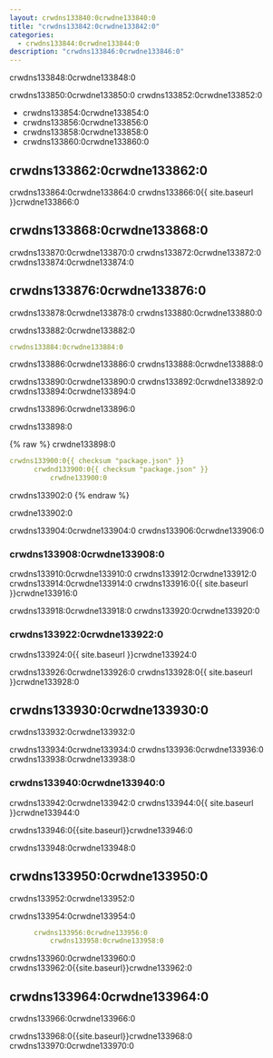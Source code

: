 ```yaml
---
layout: crwdns133840:0crwdne133840:0
title: "crwdns133842:0crwdne133842:0"
categories:
  - crwdns133844:0crwdne133844:0
description: "crwdns133846:0crwdne133846:0"
---
```

crwdns133848:0crwdne133848:0

crwdns133850:0crwdne133850:0 crwdns133852:0crwdne133852:0

- crwdns133854:0crwdne133854:0
- crwdns133856:0crwdne133856:0
- crwdns133858:0crwdne133858:0
- crwdns133860:0crwdne133860:0

## crwdns133862:0crwdne133862:0

crwdns133864:0crwdne133864:0 crwdns133866:0{{ site.baseurl }}crwdne133866:0

## crwdns133868:0crwdne133868:0

crwdns133870:0crwdne133870:0 crwdns133872:0crwdne133872:0 crwdns133874:0crwdne133874:0

## crwdns133876:0crwdne133876:0

crwdns133878:0crwdne133878:0 crwdns133880:0crwdne133880:0

crwdns133882:0crwdne133882:0

```yaml
crwdns133884:0crwdne133884:0
```

crwdns133886:0crwdne133886:0 crwdns133888:0crwdne133888:0

crwdns133890:0crwdne133890:0 crwdns133892:0crwdne133892:0 crwdns133894:0crwdne133894:0

crwdns133896:0crwdne133896:0

crwdns133898:0

{% raw %}
crwdne133898:0

```yaml
crwdns133900:0{{ checksum "package.json" }}
      crwdnd133900:0{{ checksum "package.json" }}
          crwdne133900:0
```

crwdns133902:0
{% endraw %}

crwdne133902:0

crwdns133904:0crwdne133904:0 crwdns133906:0crwdne133906:0

### crwdns133908:0crwdne133908:0

crwdns133910:0crwdne133910:0 crwdns133912:0crwdne133912:0 crwdns133914:0crwdne133914:0 crwdns133916:0{{ site.baseurl }}crwdne133916:0

crwdns133918:0crwdne133918:0 crwdns133920:0crwdne133920:0

### crwdns133922:0crwdne133922:0

crwdns133924:0{{ site.baseurl }}crwdne133924:0

crwdns133926:0crwdne133926:0 crwdns133928:0{{ site.baseurl }}crwdne133928:0

## crwdns133930:0crwdne133930:0

crwdns133932:0crwdne133932:0

crwdns133934:0crwdne133934:0 crwdns133936:0crwdne133936:0 crwdns133938:0crwdne133938:0

### crwdns133940:0crwdne133940:0

crwdns133942:0crwdne133942:0 crwdns133944:0{{ site.baseurl }}crwdne133944:0

crwdns133946:0{{site.baseurl}}crwdne133946:0

crwdns133948:0crwdne133948:0

## crwdns133950:0crwdne133950:0

crwdns133952:0crwdne133952:0

crwdns133954:0crwdne133954:0

```yaml
      crwdns133956:0crwdne133956:0
          crwdns133958:0crwdne133958:0
```

crwdns133960:0crwdne133960:0 crwdns133962:0{{site.baseurl}}crwdne133962:0

## crwdns133964:0crwdne133964:0

crwdns133966:0crwdne133966:0

crwdns133968:0{{site.baseurl}}crwdne133968:0 crwdns133970:0crwdne133970:0